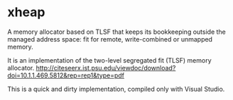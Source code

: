# xheap
A memory allocator based on TLSF that keeps its bookkeeping outside the 
managed address space: fit for remote, write-combined or unmapped memory.

It is an implementation of the two-level segregated fit (TLSF) memory allocator.
http://citeseerx.ist.psu.edu/viewdoc/download?doi=10.1.1.469.5812&rep=rep1&type=pdf

This is a quick and dirty implementation, compiled only with Visual Studio.
